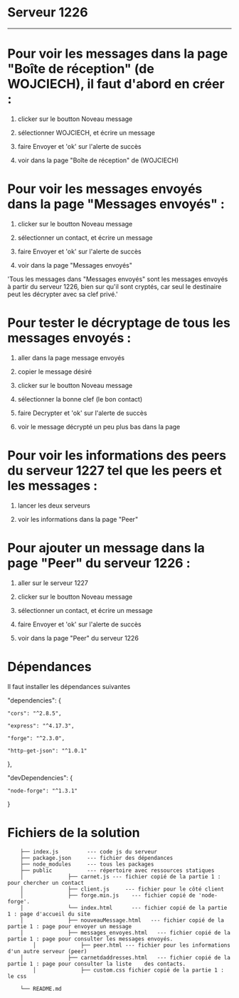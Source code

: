 # Serveur 1226
-----------------------------------------------------------------------
# Pour voir les messages dans la page "Boîte de réception" (de WOJCIECH), il faut d'abord en créer :

1. clicker sur le boutton Noveau message

2. sélectionner WOJCIECH, et écrire un message

3. faire Envoyer et 'ok' sur l'alerte de succès

4. voir dans la page "Boîte de réception" de (WOJCIECH)

# Pour voir les messages envoyés dans la page "Messages envoyés" :

1. clicker sur le boutton Noveau message

2. sélectionner un contact, et écrire un message

3. faire Envoyer et 'ok' sur l'alerte de succès

4. voir dans la page "Messages envoyés"

'Tous les messages dans "Messages envoyés" sont les messages envoyés à partir du serveur 1226, bien sur qu'il sont cryptés, car seul le destinaire peut les décrypter avec sa clef privé.' 


# Pour tester le décryptage de tous les messages envoyés :

1. aller dans la page message envoyés

2. copier le message désiré

3. clicker sur le boutton Noveau message

4. sélectionner la bonne clef (le bon contact)

5. faire Decrypter et 'ok' sur l'alerte de succès

6. voir le message décrypté un peu plus bas dans la page


# Pour voir les informations des peers du serveur 1227 tel que les peers et les messages :

1. lancer les deux serveurs

2. voir les informations dans la page "Peer"


# Pour ajouter un message dans la page "Peer" du serveur 1226 :

1. aller sur le serveur 1227

2. clicker sur le boutton Noveau message

3. sélectionner un contact, et écrire un message

4. faire Envoyer et 'ok' sur l'alerte de succès

4. voir dans la page "Peer" du serveur 1226



# Dépendances

Il faut installer les dépendances suivantes

  "dependencies": {
  
    "cors": "^2.8.5",
    
    "express": "^4.17.3",
    
    "forge": "^2.3.0",
    
    "http-get-json": "^1.0.1"
  },
  
  "devDependencies": {
  
    "node-forge": "^1.3.1"
  }

# Fichiers de la solution

        ├── index.js         --- code js du serveur
        ├── package.json     --- fichier des dépendances 
        ├── node_modules     --- tous les packages
        ├── public           --- répertoire avec ressources statiques
        │              ├── carnet.js --- fichier copié de la partie 1 : pour chercher un contact
        │              ├── client.js     --- fichier pour le côté client
        │              ├── forge.min.js    --- fichier copié de 'node-forge'.
        │              └── index.html      --- fichier copié de la partie 1 : page d'accueil du site
        │              ├── nouveauMessage.html   --- fichier copié de la partie 1 : page pour envoyer un message
        │              ├── messages_envoyes.html   --- fichier copié de la partie 1 : page pour consulter les messages envoyés.
		    │              ├── peer.html --- fichier pour les informations d'un autre serveur (peer)
        │              ├── carnetdaddresses.html   --- fichier copié de la partie 1 : page pour consulter la liste    des contacts.
		    │              ├── custom.css fichier copié de la partie 1 : le css

        └── README.md


